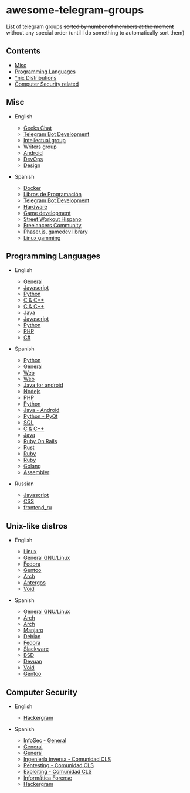 # awesome-telegram-groups
List of telegram groups ~~sorted by number of members at the moment~~ without any special order (until I do something to automatically sort them)

## Contents

- [Misc](#misc)
- [Programming Languages](#programming-languages)
- [*nix Distributions](#unix-like-distros)
- [Computer Security related](#computer-security)

## Misc

- English
  - [Geeks Chat](https://telegram.me/geeksChat)
  - [Telegram Bot Development](https://telegram.me/botsChat)
  - [Intellectual group](https://telegram.me/joinfreethinkers)
  - [Writers group](http://telegram.me/WritersClub)
  - [Android](https://t.me/joinchat/AAAAAEFs51MT1z2bWDhZBQ)
  - [DevOps](https://t.me/joinchat/BkBvqULzhcG1AhRE7ljMyg)
  - [Design](https://t.me/joinchat/AAAAAEKREgzW3ypwIjRwpQ)
  
- Spanish
  - [Docker](https://telegram.me/DockerEs)
  - [Libros de Programación](https://t.me/LibPro)
  - [Telegram Bot Development](https://t.me/TgBotDevs)
  - [Hardware](https://telegram.me/pcMasterRaze)
  - [Game development](https://telegram.me/gamedev_es)
  - [Street Workout Hispano](https://t.me/SWHis)
  - [Freelancers Community](https://t.me/freelancersve)
  - [Phaser.js, gamedev library](https://t.me/phaser_es)
  - [Linux gamming](https://t.me/EnLinuxjugamos)
  
## Programming Languages

- English
  - [General](https://telegram.me/theprogrammingartgroup)
  - [Javascript](https://telegram.me/nairobijs)
  - [Python](https://t.me/pythongroup)
  - [C & C++](https://t.me/joinchat/AAAAAD_cJVeMzHBQMtxB5w)
  - [C & C++](https://telegram.me/programminginc)
  - [Java](https://t.me/joinchat/AAAAAEHS8_F0yoL401QNuQ)
  - [Javascript](https://t.me/joinchat/AAAAAEEU-CGtxqPvZzRXug)
  - [Python](https://t.me/joinchat/AAAAAEI6mgRpU8Ook_LZiQ)
  - [PHP](https://t.me/joinchat/AAAAAEI7auDV7fUlhQpKbw)
  - [C#](https://t.me/joinchat/BkBvqUMHMofJD5zUIN16wg)

- Spanish
  - [Python](http://Telegram.me/pythonesp) 
  - [General](https://telegram.me/general_programacion)
  - [Web](http://Telegram.me/programarwebs)
  - [Web](http://t.me/WebESP)
  - [Java for android](https://telegram.me/programacionjavaandroid)
  - [Nodejs](https://telegram.me/programadores_nodejs)
  - [PHP](https://telegram.me/joinchat/CKcrRUDOJwkooeKqcQk7Nw)
  - [Python](https://telegram.me/Python_es) 
  - [Java - Android](https://telegram.me/sdkandroid)
  - [Python - PyQt](https://telegram.me/pyqte)
  - [SQL](https://telegram.me/esequele)
  - [C & C++](https://t.me/programacioncycpp)
  - [Java](https://telegram.me/programacion_Java)
  - [Ruby On Rails](https://t.me/Ruby_Rails)
  - [Rust](https://t.me/rust_es)
  - [Ruby](https://t.me/Ruby_es)
  - [Ruby](https://t.me/rubymotions)
  - [Golang](https://t.me/Go_es)
  - [Assembler](https://t.me/AsmESP)
  
- Russian
  - [Javascript](https://t.me/javascript_ru)
  - [CSS](https://t.me/css_ru)
  - [frontend_ru](https://t.me/frontend_ru)

## Unix-like distros

- English
  - [Linux](https://t.me/joinchat/AAAAAEJIlclCRzYqrMYwNQ)
  - [General GNU/Linux](https://telegram.me/linux_group)
  - [Fedora](https://t.me/fedora)
  - [Gentoo](https://t.me/gentoogram)
  - [Arch](https://t.me/archlinuxgroup)
  - [Antergos](https://telegram.me/Antergos)
  - [Void](https://t.me/voidlin)

- Spanish
  - [General GNU/Linux](https://telegram.me/lignux)
  - [Arch](https://telegram.me/Archlinux_es)
  - [Arch](https://t.me/ArchlinuxLatinoamerica)
  - [Manjaro](https://telegram.me/manjarolinuxes)
  - [Debian](https://telegram.me/Debian_es)
  - [Fedora](https://t.me/fedoraesp)
  - [Slackware](https://telegram.me/slackware_es)
  - [BSD](https://t.me/sistemasbsd)
  - [Devuan](https://t.me/devuanlinux)
  - [Void](https://t.me/Void_Linux_es)
  - [Gentoo](https://t.me/gentoo_rocks)

## Computer Security

- English
  - [Hackergram](https://t.me/joinchat/AFME_0QJlOiGOShd3ER2-w)

- Spanish
  - [InfoSec - General](https://telegram.me/infoseces)
  - [General](https://telegram.me/seginformatica)
  - [General](https://telegram.me/hackplayers)
  - [Ingeniería inversa - Comunidad CLS](https://telegram.me/crackslatinos)
  - [Pentesting - Comunidad CLS](https://telegram.me/CLSPentesting)
  - [Exploiting - Comunidad CLS](https://telegram.me/CLSExploits)
  - [Informática Forense](https://telegram.me/forense)
  - [Hackergram](https://t.me/joinchat/AFME_zz0ZasE5xxssOGXwA)
